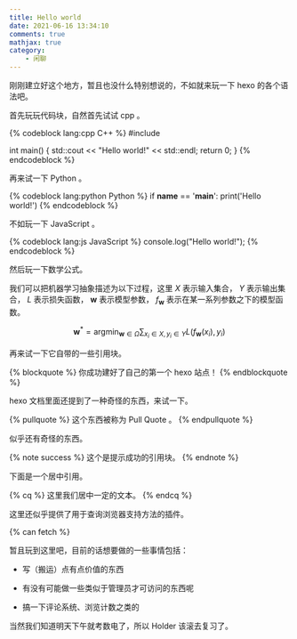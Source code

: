```yaml
---
title: Hello world
date: 2021-06-16 13:34:10
comments: true
mathjax: true
category:
    - 闲聊
---
```


刚刚建立好这个地方，暂且也没什么特别想说的，不如就来玩一下 hexo 的各个语法吧。

<!-- more -->

首先玩玩代码块，自然首先试试 cpp 。

{% codeblock lang:cpp C++ %}
#include <iostream>

int main() {
    std::cout << "Hello world!" << std::endl;
    return 0;
}
{% endcodeblock %}

再来试一下 Python 。

{% codeblock lang:python Python %}
if __name__ == '__main__':
    print('Hello world!')
{% endcodeblock %}

不如玩一下 JavaScript 。

{% codeblock lang:js JavaScript %}
console.log("Hello world!");
{% endcodeblock %}

然后玩一下数学公式。

我们可以把机器学习抽象描述为以下过程，这里 $X$ 表示输入集合， $Y$ 表示输出集合， $L$ 表示损失函数， $\boldsymbol{w}$ 表示模型参数， $f_\boldsymbol{w}$ 表示在某一系列参数之下的模型函数。

$$
\boldsymbol{w}^*=\mathop{\arg\min}_{\boldsymbol{w} \in \Omega}\sum_{x_i \in X, y_i \in Y} L(f_\boldsymbol{w}(x_i), y_i)
$$

再来试一下它自带的一些引用块。

{% blockquote %}
你成功建好了自己的第一个 hexo 站点！
{% endblockquote %}

hexo 文档里面还提到了一种奇怪的东西，来试一下。

{% pullquote %}
这个东西被称为 Pull Quote 。
{% endpullquote %}

似乎还有奇怪的东西。

{% note success %}
这个是提示成功的引用块。
{% endnote %}

下面是一个居中引用。

{% cq %}
这里我们居中一定的文本。
{% endcq %}

这里还似乎提供了用于查询浏览器支持方法的插件。

{% can fetch %}

暂且玩到这里吧，目前的话想要做的一些事情包括：

- 写（搬运）点有点价值的东西

- 有没有可能做一些类似于管理员才可访问的东西呢

- 搞一下评论系统、浏览计数之类的

当然我们知道明天下午就考数电了，所以 Holder 该滚去复习了。